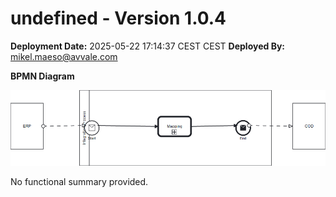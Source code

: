 # undefined - Version 1.0.4

**Deployment Date:** 2025-05-22 17:14:37 CEST CEST
**Deployed By:** mikel.maeso@avvale.com



**BPMN Diagram**

![BPMN Diagram](./Check_Connectivity_from_SAP_Business_Suite_MMZ-1.0.4.png "BPMN Diagram for Check_Connectivity_from_SAP_Business_Suite_MMZ v1.0.4")

No functional summary provided.
